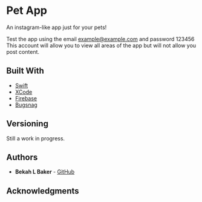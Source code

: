 # Pet App

An instagram-like app just for your pets!

Test the app using the email example@example.com and password 123456
This account will allow you to view all areas of the app but will not allow you post content.

## Built With

* [Swift](https://developer.apple.com/swift/) 
* [XCode](https://developer.apple.com/xcode/)
* [Firebase](https://firebase.google.com/)
* [Bugsnag](https://www.bugsnag.com/)

## Versioning

Still a work in progress.

## Authors

* **Bekah L Baker** - [GitHub](https://github.com/bekahlbaker)

## Acknowledgments
